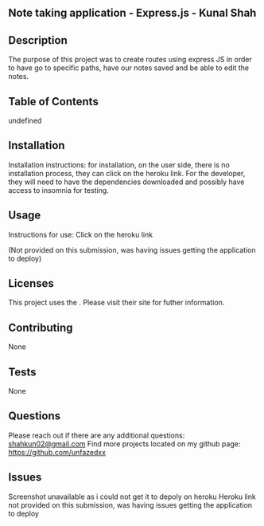 
  ## Note taking application - Express.js - Kunal Shah 
    
  ## Description
  The purpose of this project was to create routes using express JS in order to have go to specific paths, have our notes saved and  be able to edit the notes. 

  ## Table of Contents 
  undefined

  ## Installation
  Installation instructions:
  for installation, on the user side, there is no installation process, they can click on the heroku link. For the developer, they will need to have the dependencies downloaded and possibly have access to insomnia for testing. 
    
  ## Usage
  Instructions for use:
  Click on the heroku link

  (Not provided on this submission, was having issues getting the application to deploy)

  ## Licenses
  This project uses the . Please visit their site for futher information. 
    
  ## Contributing 
  None
    
  ## Tests
  None
    
  ## Questions 
  Please reach out if there are any additional questions: shahkun02@gmail.com
  Find more projects located on my github page: https://github.com/unfazedxx       
  


  ## Issues 
  Screenshot unavailable as i could not get it to depoly on heroku
  Heroku link not provided on this submission, was having issues getting the application to deploy

  